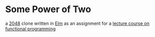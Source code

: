 # Some Power of Two

a [2048][1] clone
written in [Elm][2]
as an assignment for a [lecture course on functional programming][3]

[1]:https://github.com/gabrielecirulli/2048
[2]:http://elm-lang.org/
[3]:http://www.janis-voigtlaender.eu/teaching/ffp14/

